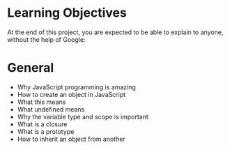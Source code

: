 # Learning Objectives
At the end of this project, you are expected to be able to explain to anyone, without the help of Google:

# General
* Why JavaScript programming is amazing
* How to create an object in JavaScript
* What this means
* What undefined means
* Why the variable type and scope is important
* What is a closure
* What is a prototype
* How to inherit an object from another